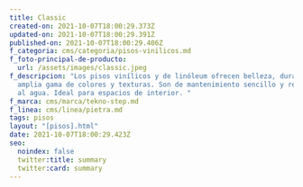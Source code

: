 ```yaml
---
title: Classic
created-on: 2021-10-07T18:00:29.373Z
updated-on: 2021-10-07T18:00:29.391Z
published-on: 2021-10-07T18:00:29.406Z
f_categoria: cms/categoria/pisos-vinilicos.md
f_foto-principal-de-producto:
  url: /assets/images/classic.jpeg
f_descripcion: "Los pisos vinílicos y de linóleum ofrecen belleza, durabilidad y
  amplia gama de colores y texturas. Son de mantenimiento sencillo y resistentes
  al agua. Ideal para espacios de interior. "
f_marca: cms/marca/tekno-step.md
f_linea: cms/linea/pietra.md
tags: pisos
layout: "[pisos].html"
date: 2021-10-07T18:00:29.423Z
seo:
  noindex: false
  twitter:title: summary
  twitter:card: summary
---
```

